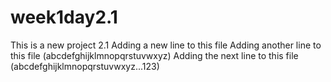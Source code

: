 # week1day2.1
This is a new project 2.1
Adding a new line to this file
Adding another line to this file (abcdefghijklmnopqrstuvwxyz)
Adding the next line to this file (abcdefghijklmnopqrstuvwxyz...123)
